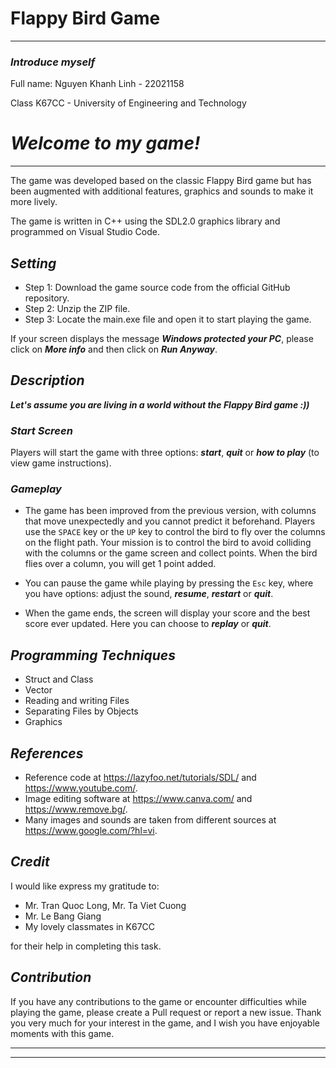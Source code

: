 # Flappy Bird Game

---

### ***Introduce myself***
Full name: Nguyen Khanh Linh - 22021158

Class K67CC - University of Engineering and Technology

# ***Welcome to my game!***
---

The game was developed based on the classic Flappy Bird game but has been augmented with additional features, graphics and sounds to make it more lively.

The game is written in C++ using the SDL2.0 graphics library and programmed on Visual Studio Code.

## ***Setting***
- Step 1: Download the game source code from the official GitHub repository.
- Step 2: Unzip the ZIP file.
- Step 3: Locate the main.exe file and open it to start playing the game.

If your screen displays the message ***Windows protected your PC***, please click on ***More info*** and then click on ***Run Anyway***. 


## ***Description***
***Let's assume you are living in a world without the Flappy Bird game :))***

### ***Start Screen***
Players will start the game with three options: ***start***, ***quit*** or ***how to play*** (to view game instructions).


### ***Gameplay***
- The game has been improved from the previous version, with columns that move unexpectedly and you cannot predict it beforehand. Players use the `SPACE` key or the `UP` key to control the bird to fly over the columns on the flight path. Your mission is to control the bird to avoid colliding with the columns or the game screen and collect points. When the bird flies over a column, you will get 1 point added.


- You can pause the game while playing by pressing the `Esc` key, where you have options: adjust the sound, ***resume***, ***restart*** or ***quit***.


- When the game ends, the screen will display your score and the best score ever updated. Here you can choose to ***replay*** or ***quit***.


## ***Programming Techniques***
- Struct and Class
- Vector
- Reading and writing Files
- Separating Files by Objects
- Graphics

## ***References***
- Reference code at https://lazyfoo.net/tutorials/SDL/ and https://www.youtube.com/.
- Image editing software at https://www.canva.com/ and https://www.remove.bg/.
- Many images and sounds are taken from different sources at https://www.google.com/?hl=vi.

## ***Credit***
I would like express my gratitude to:
- Mr. Tran Quoc Long, Mr. Ta Viet Cuong
- Mr. Le Bang Giang
- My lovely classmates in K67CC

for their help in completing this task.

## ***Contribution***
If you have any contributions to the game or encounter difficulties while playing the game, please create a Pull request or report a new issue. Thank you very much for your interest in the game, and I wish you have enjoyable moments with this game.

---
---

